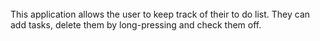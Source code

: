 <img scr="https://cloud.githubusercontent.com/assets/9742900/20635583/334724ca-b35f-11e6-940b-40bf3592301c.png" width="250">
<img scr="https://cloud.githubusercontent.com/assets/9742900/20635584/3347b052-b35f-11e6-8266-ea612a312ba7.png" width="250">
<img scr="https://cloud.githubusercontent.com/assets/9742900/20635585/334876ea-b35f-11e6-81bf-5c3d6de7a558.png" height="250">


This application allows the user to keep track of their to do list. They can add tasks, delete them by long-pressing and check them off. 
